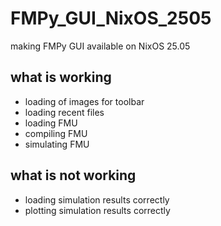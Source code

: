 # FMPy_GUI_NixOS_2505
making FMPy GUI available on NixOS 25.05

## what is working
- loading of images for toolbar
- loading recent files
- loading FMU
- compiling FMU
- simulating FMU

## what is not working
- loading simulation results correctly
- plotting simulation results correctly